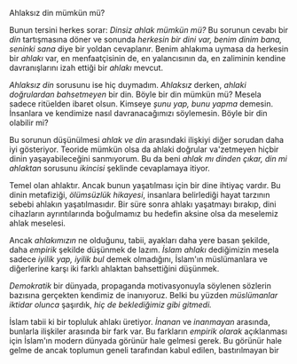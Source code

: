 

Ahlaksız din mümkün mü?

Bunun tersini herkes sorar: *Dinsiz ahlak mümkün mü?* Bu sorunun cevabı bir *din* tartışmasına döner
ve sonunda *herkesin bir dini var, benim dinim bana, seninki sana* diye bir yoldan cevaplanır.
Benim ahlakıma uymasa da herkesin bir *ahlakı* var, en menfaatçisinin de, en yalancısının da, en
zaliminin kendine davranışlarını izah ettiği bir *ahlakı* mevcut. 

*Ahlaksız din* sorusunu ise hiç duymadım. *Ahlaksız* derken, *ahlaki doğrulardan bahsetmeyen* bir
din. Böyle bir din mümkün mü? Mesela sadece ritüelden ibaret olsun. Kimseye *şunu yap, bunu yapma*
demesin. İnsanlara ve kendimize nasıl davranacağımızı söylemesin. Böyle bir din olabilir mi?

Bu sorunun düşünülmesi *ahlak ve din* arasındaki ilişkiyi diğer sorudan daha iyi gösteriyor. Teoride
mümkün olsa da ahlaki doğrular va'zetmeyen hiçbir dinin yaşayabileceğini sanmıyorum. Bu da beni
*ahlak mı dinden çıkar, din mi ahlaktan* sorusunu *ikincisi* şeklinde cevaplamaya itiyor. 

Temel olan ahlaktır. Ancak bunun yaşatılması için bir dine ihtiyaç vardır. Bu dinin metafiziği,
*ölümsüzlük hikayesi*, insanlara belirlediği hayat tarzının sebebi ahlakın yaşatılmasıdır. Bir süre
sonra ahlakı yaşatmayı bırakıp, dini cihazların ayrıntılarında boğulmamız bu hedefin aksine olsa da
meselemiz ahlak meselesi. 

Ancak *ahlakımızın* ne olduğunu, tabii, ayakları daha yere basan şekilde, daha *empirik* şekilde
düşünmek de lazım. *İslam ahlakı* dediğimizin mesela sadece *iyilik yap, iyilik bul* demek
olmadığını, İslam'ın müslümanlara ve diğerlerine karşı iki farklı ahlaktan bahsettiğini düşünmek. 

*Demokratik* bir dünyada, propaganda motivasyonuyla söylenen sözlerin bazısına gerçekten kendimiz de
inanıyoruz. Belki bu yüzden *müslümanlar iktidar olunca* şaşırdık, *hiç de beklediğimiz gibi
gitmedi.*

İslam tabii ki bir topluluk ahlakı üretiyor. *İnanan* ve *inanmayan* arasında, bunlarla ilişkiler
arasında bir fark var. Bu farkların *empirik olarak* açıklanması için İslam'ın modern dünyada
görünür hale gelmesi gerek. Bu görünür hale gelme de ancak toplumun geneli tarafından kabul edilen,
bastırılmayan bir 


